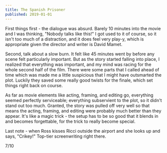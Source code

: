 ```yaml
---
title: The Spanish Prisoner
published: 2019-01-01
---
```


First things first - the dialogue was absurd. Barely 10 minutes into the movie and I was thinking, "Nobody talks like this!" I got used to it of course, so it isn't too much of a distraction, and it does feel very play-y, which is appropriate given the director and writer is David Mamet.

Second, talk about a slow burn. It felt like 45 minutes went by before any scene felt particularly important. But as the story started falling into place, I realized that everything was important, and my mind was racing for the whole second half of the film. There were some parts that I called ahead of time which was made me a little suspicious that I might have outsmarted the plot. Luckily they saved some really good twists for the finale, which set things right back on course.

As far as movie elements like acting, framing, and editing go, everything seemed perfectly serviceable; everything subservient to the plot, so it didn't stand out too much. Granted, the story was pulled off very well so that means the acting, framing, and editing were probably much better than they appear. It's like a magic trick - the setup has to be so good that it blends in and becomes forgettable, for the trick to really become special.

Last note - when Ross kisses Ricci outside the airport and she looks up and says, "Crikey!" Top-tier screenwriting right there.

7/10
